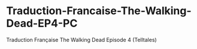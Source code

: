 Traduction-Francaise-The-Walking-Dead-EP4-PC
============================================

Traduction Française The Walking Dead Episode 4 (Telltales)